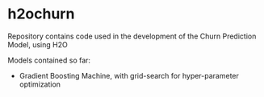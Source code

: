 # h2ochurn
Repository contains code used in the development of the Churn Prediction Model, using H2O

Models contained so far:
* Gradient Boosting Machine, with grid-search for hyper-parameter optimization
